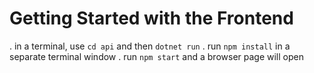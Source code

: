 # Getting Started with the Frontend

. in a terminal, use `cd api` and then `dotnet run`
. run `npm install` in a separate terminal window
. run `npm start` and a browser page will open
